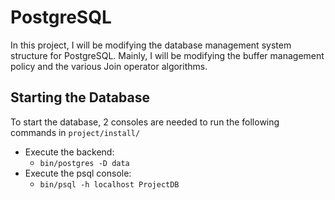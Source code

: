 # PostgreSQL
In this project, I will be modifying the database management system structure for PostgreSQL. Mainly, I will be modifying the buffer management policy and the various Join operator algorithms.

## Starting the Database
To start the database, 2 consoles are needed to run the following commands in  `project/install/`

- Execute the backend: 
    - `bin/postgres -D data`
- Execute the psql console: 
    - `bin/psql -h localhost ProjectDB`